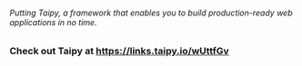 ###### Putting Taipy, a framework that enables you to build production-ready web applications in no time. 

### Check out Taipy at https://links.taipy.io/wUttfGv
